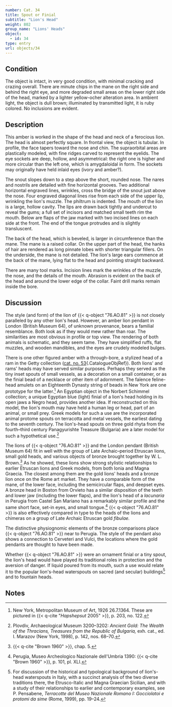 ```yaml
---
number: Cat. 34
title: Spout or Finial
subtitle: "Lion's Head"
weight: 802
group_name: "Lions' Heads"
object:
  - id: 34
type: entry
url: objects/34
---
```


## Condition

The object is intact, in very good condition, with minimal cracking and crazing overall. There are minute chips in the mane on the right side and behind the right eye, and more degraded small areas on the lower right side of the head, marked by a lighter yellow-ocher alteration area. In ambient light, the object is dull brown; illuminated by transmitted light, it is ruby colored. No inclusions are evident.

## Description

This amber is worked in the shape of the head and neck of a ferocious lion. The head is almost perfectly square. In frontal view, the object is tubular. In profile, the face tapers toward the nose and chin. The supraorbital areas are plastically modeled, with fine ridges carved to represent the eyelids. The eye sockets are deep, hollow, and asymmetrical: the right one is higher and more circular than the left one, which is amygdaloidal in form. The sockets may originally have held inlaid eyes (ivory and amber?).

The snout slopes down to a step above the short, rounded nose. The nares and nostrils are detailed with fine horizontal grooves. Two additional horizontal engraved lines, wrinkles, cross the bridge of the snout just above the nose. Four engraved diagonal lines rise from each side of the upper lip, wrinkling the lion's muzzle. The philtrum is indented. The mouth of the lion is a large, hollow cavity. The lips are drawn back tightly and undercut to reveal the gums; a full set of incisors and matched small teeth rim the mouth. Below are flaps of the jaw marked with two incised lines on each side at the front. The end of the tongue protrudes and is slightly transluscent.

The back of the head, which is beveled, is larger in circumference than the mane. The mane is a raised collar. On the upper part of the head, the hanks of hair are rendered as long pinnate lobes with shorter triangular fillers. On the underside, the mane is not detailed. The lion's large ears commence at the back of the mane, lying flat to the head and pointing straight backward.

There are many tool marks. Incision lines mark the wrinkles of the muzzle, the nose, and the details of the mouth. Abrasion is evident on the back of the head and around the lower edge of the collar. Faint drill marks remain inside the bore.

## Discussion

The style (and form) of the lion of {{< q-object "76.AO.81" >}} is not closely paralleled by any other lion's head. However, an amber lion pendant in London (British Museum 64), of unknown provenance, bears a familial resemblance. Both look as if they would mew rather than roar. The similarities are most obvious in profile or top view. The rendering of both animals is schematic, and they seem tame. They have simplified ruffs, flat muzzles, and wooden mandibles, and the eyes are crudely modeled bulges.

There is one other figured amber with a through-bore, a stylized head of a ram in the Getty collection ([cat. no. 53](#cat-82.AO.161.4){.CatalogueObjRef}). Both lions' and rams' heads may have served similar purposes. Perhaps they served as the tiny inset spouts of small vessels, as a decoration on a small container, or as the finial bead of a necklace or other item of adornment. The faïence feline-head amulets on an Eighteenth Dynasty string of beads in New York are one prototype for the latter.[^1] An Egyptian object in the Norbert Schimmel collection; a unique Egyptian blue (light) finial of a lion's head holding in its open jaws a Negro head, provides another idea. If reconstructed on this model, the lion's mouth may have held a human leg or head, part of an animal, or small prey. Greek models for such a use are the incorporated animal protome spouts on terracotta and metal vessels, the earliest dating to the seventh century. The lion's-head spouts on three gold rhyta from the fourth–third century Panagyurishte Treasure (Bulgaria) are a later model for such a hypothetical use.[^2]

The lions of {{< q-object "76.AO.81" >}} and the London pendant (British Museum 64) fit in well with the group of Late Archaic–period Etruscan lions, small gold heads, and various objects of bronze brought together by W. L. Brown.[^3] As he showed, these lions show strong stylistic relationships to earlier Etruscan lions and Greek models, from both Ionia and Magna Graecia. The closest among them are the gold lions' heads and a bronze lion once on the Rome art market. They have a comparable form of the mane, of the lower face, including the semicircular flaps, and deepset eyes. A bronze head in Boston from Orvieto has a similar disposition of the teeth and lower jaw (including the lower flaps), and the lion's head of a *lacunaria* in Perugia from Castel San Mariano has a remarkably similar profile and the same short face, set-in eyes, and small tongue.[^4] {{< q-object "76.AO.81" >}} is also effectively compared in type to the heads of the lions and chimeras on a group of Late Archaic Etruscan gold *fibulae.*

The distinctive physiognomic elements of the bronze comparisons place {{< q-object "76.AO.81" >}} near to Perugia. The style of the pendant also shows a connection to Cerveteri and Vulci, the locations where the gold pendants are thought to have been made.

Whether {{< q-object "76.AO.81" >}} were an ornament finial or a tiny spout, the lion's head would have played its traditional roles in protection and the aversion of danger. If liquid poured from its mouth, such a use would relate it to the popular lion's-head waterspouts on sacred (and secular) buildings[^5] and to fountain heads.

## Notes

[^1]: New York, Metropolitan Museum of Art, 1926 26.7.1364. These are pictured in {{< q-cite "*Hapshepsut* 2005" >}}, p. 203, no. 122.

[^2]: Plovdiv, Archaeological Museum 3200–3202: *Ancient Gold: The Wealth of the Thracians, Treasures from the Republic of Bulgaria,* exh. cat., ed. I. Marazov (New York, 1998), p. 142, nos. 68–70.

[^3]: {{< q-cite "Brown 1960" >}}, chap. 5.

[^4]: Perugia, Museo Archeologico Nazionale dell'Umbria 1390: {{< q-cite "Brown 1960" >}}, p. 101, pl. XLI.

[^5]: For discussion of the historical and typological background of lion's-head waterspouts in Italy, with a succinct analysis of the two diverse traditions there, the Etrusco-Italic and Magna Graecian Sicilian, and with a study of their relationships to earlier and contemporary examples, see P. Pensabene, *Terracotte del Museo Nazionale Romano I: Gocciolatoi e protomi da sime* (Rome, 1999), pp. 19–24.
